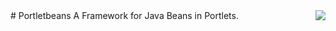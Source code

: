 <img style="float:right" src="http://portletbeans.org/images/32x32.png">
# Portletbeans
A Framework for Java Beans in Portlets.
